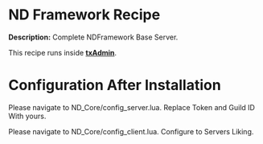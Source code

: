 # ND Framework Recipe

**Description:** Complete NDFramework Base Server.

This recipe runs inside [**txAdmin**](https://github.com/tabarra/txAdmin).


# Configuration After Installation

Please navigate to ND_Core/config_server.lua. Replace Token and Guild ID With yours.

Please navigate to ND_Core/config_client.lua. Configure to Servers Liking.
